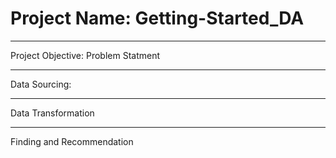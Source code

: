 # Project Name: Getting-Started_DA

---

Project Objective: Problem Statment

---

Data Sourcing:

---

Data Transformation

---

Finding and Recommendation


